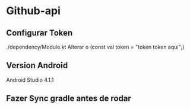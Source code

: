 # Github-api

## Configurar Token
./dependency/Module.kt
Alterar o (const val token = "token token aqui";)

## Version Android
Android Studio 4.1.1

## Fazer Sync gradle antes de rodar